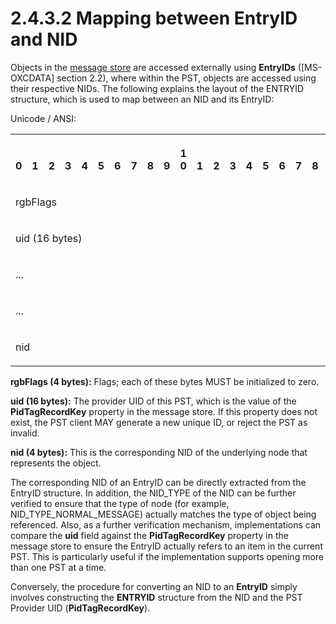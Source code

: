 <html dir="LTR" xmlns:mshelp="http://msdn.microsoft.com/mshelp" xmlns:ddue="http://ddue.schemas.microsoft.com/authoring/2003/5" xmlns:xlink="http://www.w3.org/1999/xlink" xmlns:tool="http://www.microsoft.com/tooltip">
    <head>
        <meta http-equiv="Content-Type" content="text/html; CHARSET=utf-8"></meta>
        <meta name="save" content="history"></meta>
        <title>2.4.3.2 Mapping between EntryID and NID</title>
        <xml>
            <mshelp:toctitle title="2.4.3.2 Mapping between EntryID and NID"></mshelp:toctitle>
            <mshelp:rltitle title="[MS-PST]: Mapping between EntryID and NID"></mshelp:rltitle>
            <mshelp:keyword index="A" term="9378e8b9-7b6a-45bf-a51a-f21daf24d9ce"></mshelp:keyword>
            <mshelp:attr name="DCSext.ContentType" value="open specification"></mshelp:attr>
            <mshelp:attr name="AssetID" value="9378e8b9-7b6a-45bf-a51a-f21daf24d9ce"></mshelp:attr>
            <mshelp:attr name="TopicType" value="kbRef"></mshelp:attr>
            <mshelp:attr name="DCSext.Title" value="[MS-PST]: Mapping between EntryID and NID" />
        </xml>
    </head>
    <body>
        <div id="header">
            <h1 class="heading">2.4.3.2 Mapping between EntryID and NID</h1>
        </div>
        <div id="mainSection">
            <div id="mainBody">
                <div id="allHistory" class="saveHistory"></div>
                <div id="sectionSection0" class="section" name="collapseableSection">
                    

<p>Objects in the <a href="08220cc9-69b1-4072-a2e7-2a0ff201d505.html#gt_fda94a53-448d-48d5-9991-176c530ff597">message store</a> are accessed
externally using <b>EntryIDs</b> (<mshelp:link keywords="1afa0cd9-b1a0-4520-b623-bf15030af5d8" tabindex="0">[MS-OXCDATA]</mshelp:link>
section <mshelp:link keywords="57e8bcbf-11d0-40fe-8833-5558bb9c0c89" tabindex="0">2.2</mshelp:link>),
where within the PST, objects are accessed using their respective NIDs. The
following explains the layout of the ENTRYID structure, which is used to map
between an NID and its EntryID:</p>

<p>Unicode / ANSI:</p>

<table>
 <tr>
  <th><p><br>0</p></th>
  <th><p><br>1</p></th>
  <th><p><br>2</p></th>
  <th><p><br>3</p></th>
  <th><p><br>4</p></th>
  <th><p><br>5</p></th>
  <th><p><br>6</p></th>
  <th><p><br>7</p></th>
  <th><p><br>8</p></th>
  <th><p><br>9</p></th>
  <th><p>1<br>0</p></th>
  <th><p><br>1</p></th>
  <th><p><br>2</p></th>
  <th><p><br>3</p></th>
  <th><p><br>4</p></th>
  <th><p><br>5</p></th>
  <th><p><br>6</p></th>
  <th><p><br>7</p></th>
  <th><p><br>8</p></th>
  <th><p><br>9</p></th>
  <th><p>2<br>0</p></th>
  <th><p><br>1</p></th>
  <th><p><br>2</p></th>
  <th><p><br>3</p></th>
  <th><p><br>4</p></th>
  <th><p><br>5</p></th>
  <th><p><br>6</p></th>
  <th><p><br>7</p></th>
  <th><p><br>8</p></th>
  <th><p><br>9</p></th>
  <th><p>3<br>0</p></th>
  <th><p><br>1</p></th>
 </tr>
 <tr>
  <td colspan="32">
  <p>rgbFlags</p>
  </td>
 </tr>
 <tr>
  <td colspan="32">
  <p>uid (16
  bytes)</p>
  </td>
 </tr>
 <tr>
  <td colspan="32">
  <p>...</p>
  </td>
 </tr>
 <tr>
  <td colspan="32">
  <p>...</p>
  </td>
 </tr>
 <tr>
  <td colspan="32">
  <p>nid</p>
  </td>
 </tr>
</table>

<p><b>rgbFlags (4 bytes):</b> Flags; each of these bytes
MUST be initialized to zero.</p>

<p><b>uid (16 bytes):</b> The provider UID of this PST,
which is the value of the <b>PidTagRecordKey</b> property in the message store.
If this property does not exist, the PST client MAY generate a new unique ID,
or reject the PST as invalid.</p>

<p><b>nid (4 bytes):</b> This is the corresponding NID
of the underlying node that represents the object.</p>

<p>The corresponding NID of an EntryID can be directly
extracted from the EntryID structure. In addition, the NID_TYPE of the NID can
be further verified to ensure that the type of node (for example,
NID_TYPE_NORMAL_MESSAGE) actually matches the type of object being referenced.
Also, as a further verification mechanism, implementations can compare the <b>uid</b>
field against the <b>PidTagRecordKey</b> property in the message store to
ensure the EntryID actually refers to an item in the current PST. This is
particularly useful if the implementation supports opening more than one PST at
a time.</p>

<p>Conversely, the procedure for converting an NID to an <b>EntryID</b>
simply involves constructing the <b>ENTRYID</b> structure from the NID and the
PST Provider UID (<b>PidTagRecordKey</b>).</p>
                </div>
            </div>
        </div>
    </body>
</html>
